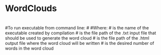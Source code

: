 # WordClouds
#
#To run executable from command line:
#<executable-name> <in-txt-file> <out-html-file> <num-words>
#Where:
#<executable-name> is the name of the executable created by compilation
#<in-test-file> is the file path of the .txt input file that should be used to generate the word cloud
#<out-html-file> is the file path of the .html output file where the word cloud will be written
#<num-words> is the desired number of words in the word cloud
